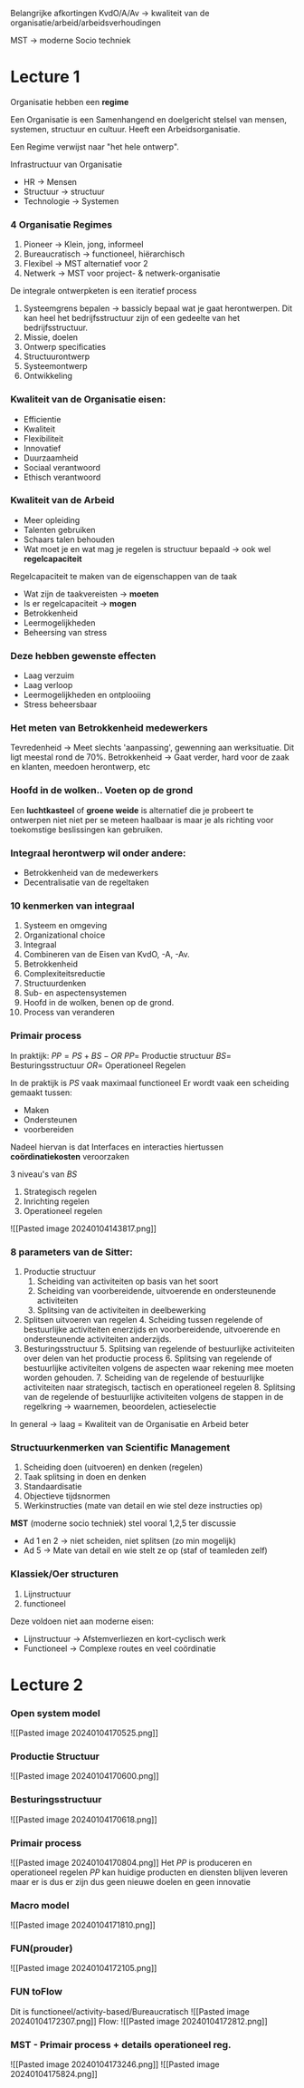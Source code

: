Belangrijke afkortingen
KvdO/A/Av -> kwaliteit van de organisatie/arbeid/arbeidsverhoudingen

MST -> moderne Socio techniek
# Lecture 1
Organisatie hebben een **regime**

Een Organisatie is een Samenhangend en doelgericht stelsel van mensen, systemen, structuur en cultuur. Heeft een Arbeidsorganisatie.

Een Regime verwijst naar "het hele ontwerp".

Infrastructuur van Organisatie
- HR                   -> Mensen
- Structuur        -> structuur
- Technologie   -> Systemen

### 4 Organisatie Regimes
1. Pioneer -> Klein, jong, informeel
2. Bureaucratisch -> functioneel, hiërarchisch
3. Flexibel -> MST alternatief voor 2
4. Netwerk -> MST voor project- & netwerk-organisatie

De integrale ontwerpketen is een iteratief process
1. Systeemgrens bepalen -> bassicly bepaal wat je gaat herontwerpen. Dit kan heel het bedrijfsstructuur zijn of een gedeelte van het bedrijfsstructuur.
2. Missie, doelen
3. Ontwerp specificaties
4. Structuurontwerp
5. Systeemontwerp
6. Ontwikkeling

### Kwaliteit van de Organisatie eisen:
- Efficientie
- Kwaliteit
- Flexibiliteit
- Innovatief
- Duurzaamheid
- Sociaal verantwoord
- Ethisch verantwoord

### Kwaliteit van de Arbeid
- Meer opleiding
- Talenten gebruiken
- Schaars talen behouden
- Wat moet je en wat mag je regelen is structuur bepaald -> ook wel **regelcapaciteit**

 Regelcapaciteit te maken van de eigenschappen van de taak
- Wat zijn de taakvereisten -> **moeten**
- Is er regelcapaciteit -> **mogen**
- Betrokkenheid
- Leermogelijkheden
- Beheersing van stress
### Deze hebben gewenste effecten
- Laag verzuim
- Laag verloop
- Leermogelijkheden en ontplooiing
- Stress beheersbaar

### Het meten van Betrokkenheid medewerkers
Tevredenheid -> Meet slechts 'aanpassing', gewenning aan werksituatie. Dit ligt meestal rond de 70%.
Betrokkenheid -> Gaat verder, hard voor de zaak en klanten, meedoen herontwerp, etc


### Hoofd in de wolken.. Voeten op de grond
Een **luchtkasteel** of **groene weide** is alternatief die je probeert te ontwerpen niet niet per se meteen haalbaar is maar je als richting voor toekomstige beslissingen
kan gebruiken.

### Integraal herontwerp wil onder andere:
- Betrokkenheid van de medewerkers
- Decentralisatie van de regeltaken
### 10 kenmerken van **integraal**
1. Systeem en omgeving
2. Organizational choice 
3. Integraal
4. Combineren van de Eisen van KvdO, -A, -Av.
5. Betrokkenheid
6. Complexiteitsreductie
7. Structuurdenken
8. Sub- en aspectensystemen
9. Hoofd in de wolken, benen op de grond.
10.  Process van veranderen

### Primair process
In praktijk: $PP = PS + BS -OR$
$PP =$ Productie structuur
$BS =$ Besturingsstructuur
$OR =$ Operationeel Regelen

In de praktijk is $PS$ vaak maximaal functioneel
Er wordt vaak een scheiding gemaakt tussen:
- Maken
- Ondersteunen
- voorbereiden

Nadeel hiervan is dat Interfaces en interacties hiertussen **coördinatiekosten** veroorzaken

3 niveau's van $BS$
1. Strategisch regelen
2. Inrichting regelen
3. Operationeel regelen

![[Pasted image 20240104143817.png]]



###  8 parameters van de Sitter:
1. Productie structuur 
   1. Scheiding van activiteiten op basis van het soort
   2. Scheiding van voorbereidende, uitvoerende en ondersteunende activiteiten
   3. Splitsing van de activiteiten in deelbewerking
2. Splitsen uitvoeren van regelen
   4. Scheiding tussen regelende of bestuurlijke activiteiten enerzijds en voorbereidende, uitvoerende en ondersteunende activiteiten anderzijds.
3. Besturingsstructuur
   5. Splitsing van regelende of bestuurlijke activiteiten over delen van het productie process
   6. Splitsing van regelende of bestuurlijke activiteiten volgens de aspecten waar rekening mee moeten worden gehouden.
   7. Scheiding van de regelende of bestuurlijke activiteiten naar strategisch, tactisch en operationeel regelen
   8. Splitsing van de regelende of bestuurlijke activiteiten volgens de stappen in de regelkring -> waarnemen, beoordelen, actieselectie

In general -> laag = Kwaliteit van de Organisatie en Arbeid beter 


### Structuurkenmerken van Scientific Management
1. Scheiding doen (uitvoeren) en denken (regelen)
2. Taak splitsing in doen en denken
3. Standaardisatie
4. Objectieve tijdsnormen
5. Werkinstructies (mate van detail en wie stel deze instructies op)

**MST** (moderne socio techniek) stel vooral 1,2,5 ter discussie
- Ad 1 en 2 -> niet scheiden, niet splitsen (zo min mogelijk)
- Ad 5         ->  Mate van detail en wie stelt ze op (staf of teamleden zelf)

###  Klassiek/Oer structuren
1. Lijnstructuur
2. functioneel

Deze voldoen niet aan moderne eisen: 
- Lijnstructuur -> Afstemverliezen en kort-cyclisch werk
- Functioneel   -> Complexe routes en veel coördinatie

# Lecture 2
### Open system model
![[Pasted image 20240104170525.png]]
### Productie Structuur
![[Pasted image 20240104170600.png]]
### Besturingsstructuur
![[Pasted image 20240104170618.png]]
### Primair process
![[Pasted image 20240104170804.png]]
Het $PP$ is produceren en operationeel regelen
$PP$ kan huidige producten en diensten blijven leveren maar er is dus er zijn dus geen nieuwe doelen en geen innovatie

### Macro model
![[Pasted image 20240104171810.png]]

### FUN(prouder)
![[Pasted image 20240104172105.png]]

### FUN toFlow
Dit is functioneel/activity-based/Bureaucratisch
![[Pasted image 20240104172307.png]]
Flow:
![[Pasted image 20240104172812.png]]

### MST - Primair process + details operationeel reg.
![[Pasted image 20240104173246.png]]
![[Pasted image 20240104175824.png]]

